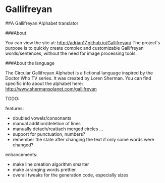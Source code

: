 Gallifreyan
===========

##A Gallifreyan Alphabet translator

###About

You can view the site at: http://adrian17.github.io/Gallifreyan/
The project's purpose is to quickly create complex and customizable Gallifreyan words/sentences, without the need for image processing tools.

###About the language

The Circular Gallifreyan Alphabet is a fictional language inspired by the Doctor Who TV series. It was created by Loren Sherman.
You can find specific info about the alphabet here: http://www.shermansplanet.com/gallifreyan


TODO:

features:
- doubled vowels/consonants
- manual addition/deletion of lines
- manually detach/reattach merged circles
...
- support for punctuation, numbers?
- remember the state after changing the text if only some words were changed?

enhancements:
- make line creation algorithm smarter
- make arranging words prettier
- overall tweaks for the generation code, especially sizes
